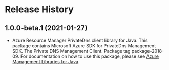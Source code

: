 # Release History

## 1.0.0-beta.1 (2021-01-27)

- Azure Resource Manager PrivateDns client library for Java. This package contains Microsoft Azure SDK for PrivateDns Management SDK. The Private DNS Management Client. Package tag package-2018-09. For documentation on how to use this package, please see [Azure Management Libraries for Java](https://aka.ms/azsdk/java/mgmt).
